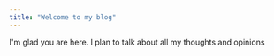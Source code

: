 ```yaml
---
title: "Welcome to my blog"
---
```


I'm glad you are here. I plan to talk about all my thoughts and opinions
